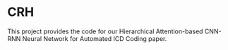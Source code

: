 # CRH
This project provides the code for our  Hierarchical Attention-based CNN-RNN Neural Network for Automated ICD Coding paper.
